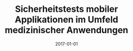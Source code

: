 ---
abstract: ''
authors:
- Thomas Stipsits
date: '2017-01-01'
featured: false
links:
- name: Publik
  url: https://publik.tuwien.ac.at/showentry.php?ID=267523&lang=1
publication_types:
- '7'
publishDate: '2017-01-01'
title: Sicherheitstests mobiler Applikationen im Umfeld medizinischer Anwendungen
url_pdf: ''
---